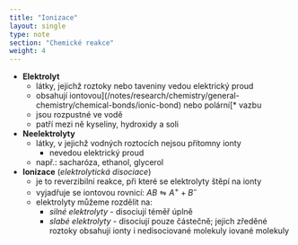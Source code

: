 ```yaml
---
title: "Ionizace"
layout: single
type: note
section: "Chemické reakce"
weight: 4
---
```

- **Elektrolyt**
    - látky, jejichž roztoky nebo taveniny vedou elektrický proud
    - obsahují iontovou](/notes/research/chemistry/general-chemistry/chemical-bonds/ionic-bond) nebo polární[* vazbu
    - jsou rozpustné ve vodě
    - patří mezi ně kyseliny, hydroxidy a soli
- **Neelektrolyty**
    - látky, v jejichž vodných roztocích nejsou přítomny ionty
        - nevedou elektrický proud
    - např.: sacharóza, ethanol, glycerol
- **Ionizace** (_elektrolytická disociace_)
    - je to reverzibilní reakce, při které se elektrolyty štěpí na ionty
    - vyjadřuje se iontovou rovnicí: $AB\leftrightharpoons{A^{+}+B^{-}}$ 
    - elektrolyty můžeme rozdělit na:
        - _silné elektrolyty_ - disociují téměř úplně
        - _slabé elektrolyty_ - disociují pouze částečně; jejich zředěné roztoky obsahují ionty i nedisociované molekuly 
iované molekuly 
